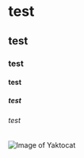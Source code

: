# test
## test
### test
#### test
##### test
###### test

![Image of Yaktocat](https://octodex.github.com/images/yaktocat.png)
